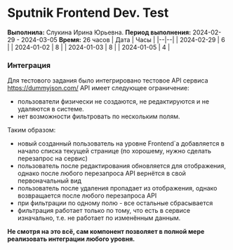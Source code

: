 # Sputnik Frontend Dev. Test

**Выполнила:** Слукина Ирина Юрьевна.
**Период выполнения:** 2024-02-29 - 2024-03-05
**Время:** 26 часов
| Дата | Часы |
|--|--|
| 2024-02-29 | 6 |
| 2024-01-02 | 8 |
| 2024-01-03 | 8 |
| 2024-01-05 | 4 |
### Интеграция
Для тестового задания было интегрировано тестовое API сервиса https://dummyjson.com/
API имеет следующее ограничение: 
 - пользователи физически не создаются, не редактируются и не удаляются в системе.
 - нет возможности фильтровать по нескольким полям.

Таким образом:
 - новый созданный пользователь на уровне Frontend`а добавляется в начало списка текущей странице (по хорошему, нужно сделать перезапрос на сервис)
 - пользователь после редактирования обновляется для отображения, однако после любого перезапроса API вернётся в свой первоначальный вид
 - пользователь после удаления пропадает из отображения, однако возвращается после любого перезапроса API
 - при фильтрации по одному полю - все остальные сбрасывается
 - фильтрация работает только по тому, что есть в сервисе изначально, т.е. не работает по изменённым данным.

**Не смотря на это всё, сам компонент позволяет в полной мере реализовать интеграции любого уровня.**